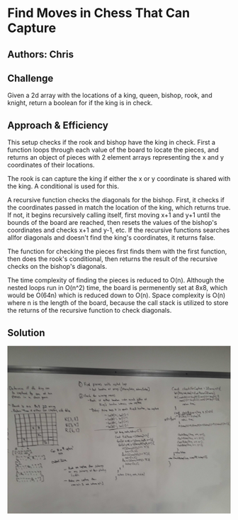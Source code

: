 # Find Moves in Chess That Can Capture
## Authors: Chris

## Challenge
Given a 2d array with the locations of a king, queen, bishop, rook, and knight, return a boolean for if the king is in check.

## Approach & Efficiency
This setup checks if the rook and bishop have the king in check.  First a function loops through each value of the board to locate the pieces, and returns an object of pieces with 2 element arrays representing the x and y coordinates of their locations.

The rook is can capture the king if either the x or y coordinate is shared with the king.  A conditional is used for this.

A recursive function checks the diagonals for the bishop.  First, it checks if the coordinates passed in match the location of the king, which returns true.  If not, it begins recursively calling itself, first moving x+1 and y+1 until the bounds of the board are reached, then resets the values of the bishop's coordinates and checks x+1 and y-1, etc.  If the recursive functions searches allfor diagonals and doesn't find the king's coordinates, it returns false.

The function for checking the pieces first finds them with the first function, then does the rook's conditional, then returns the result of the recursive checks on the bishop's diagonals.

The time complexity of finding the pieces is reduced to O(n).  Although the nested loops run in O(n^2) time, the board is permenently set at 8x8, which would be O(64n) which is reduced down to O(n).  Space complexity is O(n) where n is the length of the board, because the call stack is utilized to store the returns of the recursive function to check diagonals.

## Solution
![Find Sum Value](../assets/chess.jpg)